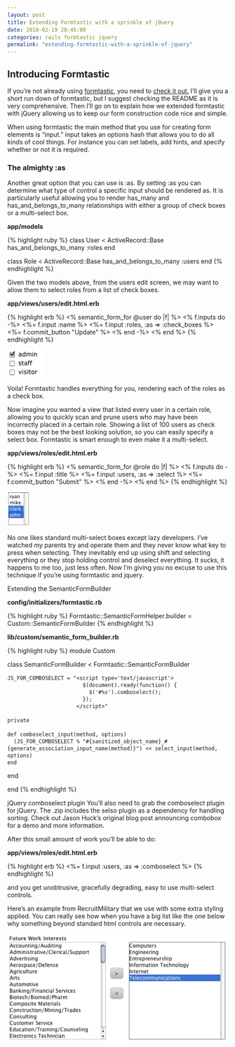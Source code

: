 ```yaml
---
layout: post
title: Extending Formtastic with a sprinkle of jQuery
date: 2010-02-19 20:45:00
categories: rails formtastic jquery
permalink: "extending-formtastic-with-a-sprinkle-of-jquery"
---
```


## Introducing Formtastic

If you’re not already using [formtastic](http://github.com/justinfrench/formtastic), you need to [check it out.](http://github.com/justinfrench/formtastic) I’ll give you a short run down of formtastic, but I suggest checking the README as it is very comprehensive. Then I’ll go on to explain how we extended formtastic with jQuery allowing us to keep our form construction code nice and simple.

When using formtastic the main method that you use for creating form elements is “input.” input takes an options hash that allows you to do all kinds of cool things. For instance you can set labels, add hints, and specify whether or not it is required.

### The almighty :as

Another great option that you can use is :as.  By setting :as you can determine what type of control a specific input should be rendered as. It is particularly useful allowing you to render has\_many and has\_and\_belongs\_to\_many relationships with either a group of check boxes or a multi-select box.

**app/models**

{% highlight ruby %}
class User < ActiveRecord::Base
  has_and_belongs_to_many :roles
end

class Role < ActiveRecord::Base
  has_and_belongs_to_many :users
end
{% endhighlight %}

Given the two models above, from the users edit screen, we may want to allow them to select roles from a list of check boxes.

**app/views/users/edit.html.erb**

{% highlight erb %}
<% semantic_form_for @user do |f| %>
  <% f.inputs do -%>
    <%= f.input :name %>
    <%= f.input :roles, :as => :check_boxes %>
    <%= f.commit_button "Update" %>
  <% end -%>
<% end %>
{% endhighlight %}

![roles check boxes](/assets/roles_check_boxes.png)

Voila! Formtastic handles everything for you, rendering each of the roles as a check box.

Now imagine you wanted a view that listed every user in a certain role, allowing you to quickly scan and prune users who may have been incorrectly placed in a certain role. Showing a list of 100 users as check boxes may not be the best looking solution, so you can easily specify a select box. Formtastic is smart enough to even make it a multi-select.

**app/views/roles/edit.html.erb**

{% highlight erb %}
<% semantic_form_for @role do |f| %>
  <% f.inputs do -%>
    <%= f.input :title %>
    <%= f.input :users, :as => :select %>
    <%= f.commit_button "Submit" %>
  <% end -%>
<% end %>
{% endhighlight %}

![users multiselect](/assets/users_multiselect.png)

No one likes standard multi-select boxes except lazy developers. I’ve watched my parents try and operate them and they never know what key to press when selecting. They inevitably end up using shift and selecting everything or they stop holding control and deselect everything. It sucks, it happens to me too, just less often. Now I’m giving you no excuse to use this technique if you’re using formtastic and jquery.

Extending the SemanticFormBuilder

**config/initializers/formtastic.rb**

{% highlight ruby %}
Formtastic::SemanticFormHelper.builder = Custom::SemanticFormBuilder
{% endhighlight %}

**lib/custom/semantic\_form\_builder.rb**

{% highlight ruby %}
module Custom

  class SemanticFormBuilder < Formtastic::SemanticFormBuilder

    JS_FOR_COMBOSELECT = "<script type='text/javascript'>
                            $(document).ready(function() {
                              $('#%s').comboselect();
                            });
                          </script>"

    private

    def comboselect_input(method, options)
      (JS_FOR_COMBOSELECT % "#{sanitized_object_name}_#{generate_association_input_name(method)}") << select_input(method, options)
    end

  end

end
{% endhighlight %}

jQuery comboselect plugin
You’ll also need to grab the comboselect plugin for jQuery. The .zip includes the selso plugin as a dependency for handling sorting. Check out Jason Huck’s original blog post announcing combobox for a demo and more information.

After this small amount of work you’ll be able to do:

**app/views/roles/edit.html.erb**

{% highlight erb %}
<%= f.input :users, :as => :comboselect %>
{% endhighlight %}

and you get unobtrusive, gracefully degrading, easy to use multi-select controls.

Here’s an example from RecruitMilitary that we use with some extra styling applied. You can really see how when you have a big list like the one below why something beyond standard html controls are necessary.

![combo select](/assets/combo_select.png)
